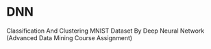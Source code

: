 # DNN
Classification And Clustering MNIST Dataset By Deep Neural Network (Advanced Data Mining Course Assignment)
